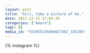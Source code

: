 ```yaml
---
layout: post
title: "Siri, take a picture of me."
date: 2012-12-23 17:04:34
categories: ["Amaro"]
tags: []
media_id: "353055139366627481_326209"
---
```


{% instagram %}
